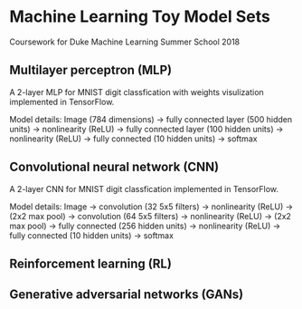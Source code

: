 # Machine Learning Toy Model Sets

Coursework for Duke Machine Learning Summer School 2018

## Multilayer perceptron (MLP)
A 2-layer MLP for MNIST digit classfication with weights visulization implemented in TensorFlow.

Model details:
Image (784 dimensions) -> fully connected layer (500 hidden units) -> nonlinearity (ReLU) -> fully connected layer (100 hidden units) -> nonlinearity (ReLU) -> fully connected (10 hidden units) -> softmax

## Convolutional neural network (CNN)
A 2-layer CNN for MNIST digit classfication implemented in TensorFlow.

Model details:
Image -> convolution (32 5x5 filters) -> nonlinearity (ReLU) -> (2x2 max pool) -> convolution (64 5x5 filters) -> nonlinearity (ReLU) -> (2x2 max pool) -> fully connected (256 hidden units) -> nonlinearity (ReLU) -> fully connected (10 hidden units) -> softmax

## Reinforcement learning (RL) 

## Generative adversarial networks (GANs)
